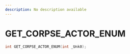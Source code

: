 ```yaml
---
description: No description available 
---
```


# GET_CORPSE_ACTOR_ENUM

```cpp
int GET_CORPSE_ACTOR_ENUM(int _Unk0);
```